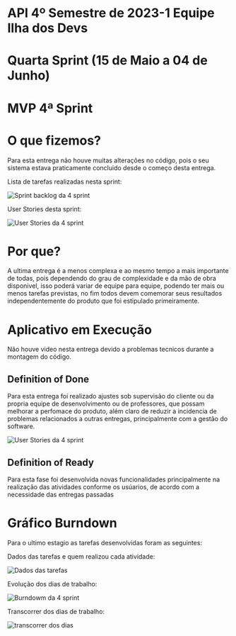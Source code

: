 # API 4º Semestre de 2023-1 Equipe Ilha dos Devs
# Quarta Sprint (15 de Maio a 04 de Junho)
# MVP 4ª Sprint
# O que fizemos?

Para esta entrega não houve muitas alterações no código, pois o seu sistema estava praticamente concluido desde o começo desta entrega.

Lista de tarefas realizadas nesta sprint:

![Sprint backlog da 4 sprint](https://github.com/DevIsland-API/Readme/assets/67759198/f704739d-81b8-4320-b553-47f700bc1377)

User Stories desta sprint: 

![User Stories da 4 sprint](https://github.com/DevIsland-API/Readme/assets/67759198/8f2ca1a6-5a3b-4d58-bfdc-44d52b70c75f)

# Por que?
A ultima entrega é a menos complexa e ao mesmo tempo a mais importante de todas, pois dependendo do grau de complexidade e da mão de obra disponivel, isso poderá variar de equipe para equipe, podendo ter mais ou menos tarefas previstas, no fim todos devem comemorar seus resultados independentemente do produto que foi estipulado primeiramente.

# Aplicativo em Execução
Não houve video nesta entrega devido a problemas tecnicos durante a montagem do código.

## Definition of Done
Para esta entrega foi realizado ajustes sob supervisão do cliente ou da propria equipe de desenvolvimento ou de professores, que possam melhorar a perfomace do produto, além claro de reduzir a incidencia de problemas relacionados a outras entregas, principalmente com a gestão do software. 

![User Stories da 4 sprint](https://github.com/DevIsland-API/Readme/assets/67759198/8f2ca1a6-5a3b-4d58-bfdc-44d52b70c75f)

## Definition of Ready
Para esta fase foi desenvolvida novas funcionalidades principalmente na realização das atividades conforme os usúarios, de acordo com a necessidade das entregas passadas

# Gráfico Burndown
Para o ultimo estagio as tarefas desenvolvidas foram as seguintes:

Dados das tarefas e quem realizou cada atividade:

![Dados das tarefas](https://github.com/DevIsland-API/Readme/assets/67759198/d11e8bf4-10bb-4ddc-9ea8-2b4d0bac9e04)

Evolução dos dias de trabalho:

![Burndowm da 4 sprint](https://github.com/DevIsland-API/Readme/assets/67759198/c1e5c310-0f73-4b36-8263-dca215fa4acd)

Transcorrer dos dias de trabalho:

![transcorrer dos dias](https://github.com/DevIsland-API/Readme/assets/67759198/5b80ae92-71e2-43aa-8f10-659098c65b3a)
